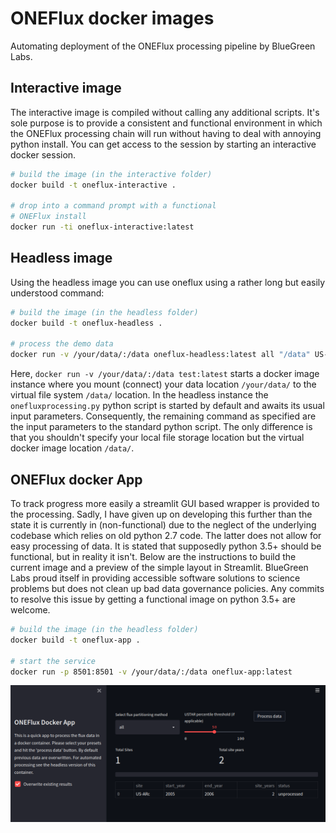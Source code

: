 # ONEFlux docker images

Automating deployment of the ONEFlux processing pipeline by BlueGreen Labs.

## Interactive image

The interactive image is compiled without calling any additional scripts. It's
sole purpose is to provide a consistent and functional environment in which
the ONEFlux processing chain will run without having to deal with annoying
python install. You can get access to the session by starting an interactive
docker session.

```bash
# build the image (in the interactive folder)
docker build -t oneflux-interactive .

# drop into a command prompt with a functional
# ONEFlux install
docker run -ti oneflux-interactive:latest
```

## Headless image

Using the headless image you can use oneflux using a rather long but easily
understood command:

```bash
# build the image (in the headless folder)
docker build -t oneflux-headless .

# process the demo data
docker run -v /your/data/:/data oneflux-headless:latest all "/data" US-ARc "US-ARc_sample_input" 2005 2006 -l fluxnet_pipeline_US-ARc.log --mcr /opt/mcr/v94/ --recint hh
```

Here, `docker run -v /your/data/:/data test:latest` starts a docker
image instance where you mount (connect) your data location `/your/data/` to
the virtual file system `/data/` location. In the headless instance the
`onefluxprocessing.py` python script is started by default and awaits its
usual input parameters. Consequently, the remaining command as specified
are the input parameters to the standard python script. The only difference is
that you shouldn't specify your local file storage location but the virtual
docker image location `/data/`.

## ONEFlux docker App

To track progress more easily a streamlit GUI based wrapper is provided to 
the processing. Sadly, I have given up on developing this further than the state
it is currently in (non-functional) due to the neglect of the underlying
codebase which relies on old python 2.7 code. The latter does not allow for
easy processing of data. It is stated that supposedly python 3.5+ should be
functional, but in reality it isn't. Below are the instructions to build the
current image and a preview of the simple layout in Streamlit. BlueGreen Labs
proud itself in providing accessible software solutions to science problems
but does not clean up bad data governance policies. Any commits to resolve this
issue by getting a functional image on python 3.5+ are welcome.

```bash
# build the image (in the headless folder)
docker build -t oneflux-app .

# start the service
docker run -p 8501:8501 -v /your/data/:/data oneflux-app:latest
```

![](oneflux.png)

